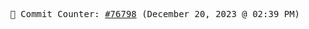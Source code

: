 <p align="center">
    <samp>
        📮 Commit Counter: <a href="https://github.com/Javascript-void0/Javascript-void0/commits/main">#76798</a> (December 20, 2023 @ 02:39 PM)
    </samp>
</p>